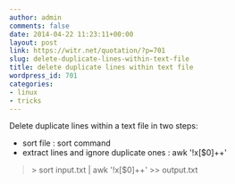 ```yaml
---
author: admin
comments: false
date: 2014-04-22 11:23:11+00:00
layout: post
link: https://witr.net/quotation/?p=701
slug: delete-duplicate-lines-within-text-file
title: delete duplicate lines within text file
wordpress_id: 701
categories:
- linux
- tricks
---
```



Delete duplicate lines within a text file in two steps:
- sort file : sort command
- extract lines and ignore duplicate ones : awk '!x[$0]++'



<blockquote>
> sort input.txt | awk '!x[$0]++' >> output.txt
</blockquote>




